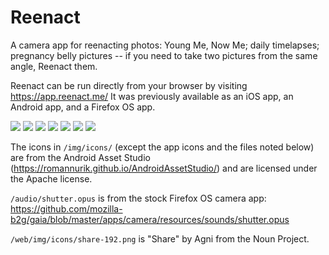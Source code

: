 Reenact
=======

A camera app for reenacting photos: Young Me, Now Me; daily timelapses; pregnancy belly pictures -- if you need to take two pictures from the same angle, Reenact them.

Reenact can be run directly from your browser by visiting https://app.reenact.me/ It was previously available as an iOS app, an Android app, and a Firefox OS app.

![](screenshots/firefox-os/intro.png)
![](screenshots/firefox-os/pick.png)
![](screenshots/firefox-os/gallery.png)
![](screenshots/firefox-os/capture-init.png)
![](screenshots/firefox-os/capture.png)
![](screenshots/firefox-os/confirm.png)
![](screenshots/firefox-os/share.png)

The icons in `/img/icons/` (except the app icons and the files noted below) are from the Android Asset Studio (https://romannurik.github.io/AndroidAssetStudio/) and are licensed under the Apache license.

`/audio/shutter.opus` is from the stock Firefox OS camera app: https://github.com/mozilla-b2g/gaia/blob/master/apps/camera/resources/sounds/shutter.opus

`/web/img/icons/share-192.png` is "Share" by Agni from the Noun Project.